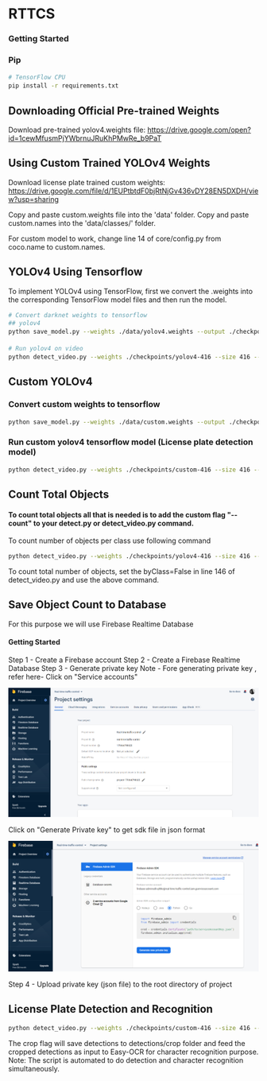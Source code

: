 # RTTCS
### Getting Started 
### Pip
```bash
# TensorFlow CPU
pip install -r requirements.txt
```
## Downloading Official Pre-trained Weights
Download pre-trained yolov4.weights file: https://drive.google.com/open?id=1cewMfusmPjYWbrnuJRuKhPMwRe_b9PaT

## Using Custom Trained YOLOv4 Weights
Download license plate trained custom weights: https://drive.google.com/file/d/1EUPtbtdF0bjRtNjGv436vDY28EN5DXDH/view?usp=sharing

Copy and paste custom.weights file into the 'data' folder.
Copy and paste custom.names into the 'data/classes/' folder.

For custom model to work, change line 14 of core/config.py from coco.name to custom.names.

## YOLOv4 Using Tensorflow 
To implement YOLOv4 using TensorFlow, first we convert the .weights into the corresponding TensorFlow model files and then run the model.
```bash
# Convert darknet weights to tensorflow
## yolov4
python save_model.py --weights ./data/yolov4.weights --output ./checkpoints/yolov4-416 --input_size 416 --model yolov4 

# Run yolov4 on video
python detect_video.py --weights ./checkpoints/yolov4-416 --size 416 --model yolov4 --video ./data/video/input_video.mp4 --output ./detections/recognition.avi 
```


## Custom YOLOv4
### Convert custom weights to tensorflow
```bash
python save_model.py --weights ./data/custom.weights --output ./checkpoints/custom-416 --input_size 416 --model yolov4 
```
### Run custom yolov4 tensorflow model (License plate detection model)
```bash
python detect_video.py --weights ./checkpoints/custom-416 --size 416 --model yolov4 --video ./data/video/input_video.mp4 --output ./detections/recognition.avi
```

## Count Total Objects
#### To count total objects all that is needed is to add the custom flag "--count" to your detect.py or detect_video.py command.

To count number of objects per class use following command
```bash
python detect_video.py --weights ./checkpoints/yolov4-416 --size 416 --model yolov4 --video ./data/video/input_video.mp4 --output ./detections/recognition.avi --count
```
To count total number of objects, set the byClass=False in line 146 of detect_video.py and use the above command.

## Save Object Count to Database 
For this purpose we will use Firebase Realtime Database
#### Getting Started
Step 1 - Create a Firebase account
Step 2 - Create a Firebase Realtime Database
Step 3 - Generate private key
Note - Fore generating private key , refer here-
Click on "Service accounts"
<p align="center"><img src="data/helpers/1.png" width="640"\></p>
Click  on "Generate Private key" to get sdk file in json format
<p align="center"><img src="data/helpers/2.png" width="640"\></p>
Step 4 - Upload private key (json file) to the root directory of project

## License Plate Detection and Recognition
```bash
python detect_video.py --weights ./checkpoints/custom-416 --size 416 --model yolov4 --video ./data/video/input_video.mp4 --output ./detections/recognition.avi --crop
```
The crop flag will save detections to detections/crop folder and feed the cropped detections as input to Easy-OCR for character recognition purpose.
Note: The script is automated to do detection and  character recognition simultaneously.



